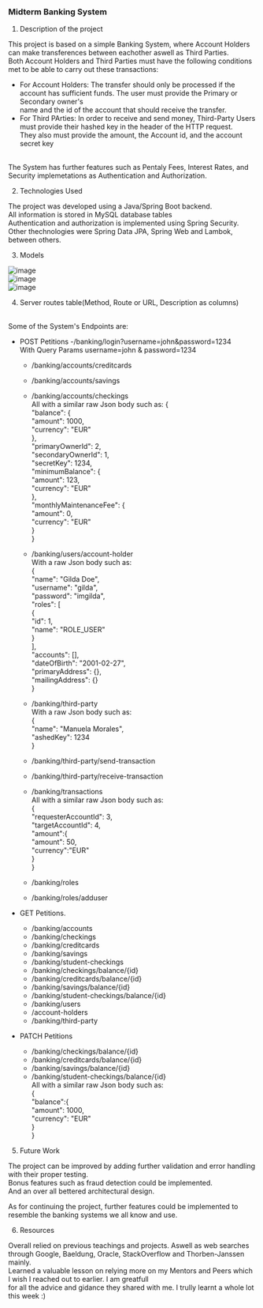 <h3> Midterm Banking System </h3> 


1. Description of the project

This project is based on a simple Banking System, where Account Holders can make transferences between eachother aswell as Third Parties.
<br>Both Account Holders and Third Parties must have the following conditions met to be able to carry out these transactions:
  
- For Account Holders:
The transfer should only be processed if the account has sufficient funds. The user must provide the Primary or Secondary owner's <br>name and the id of the account that should receive the transfer.
- For Third PArties: 
In order to receive and send money, Third-Party Users must provide their hashed key in the header of the HTTP request.<br> They also must provide the amount, the Account id, and the account secret key

<br>The System has further features such as Pentaly Fees, Interest Rates, and Security implemetations as Authentication and Authorization.

2. Technologies Used

The project was developed using a Java/Spring Boot backend.
<br>All information is stored in MySQL database tables
<br>Authentication and authorization is implemented using Spring Security.
<br>Other thechnologies were Spring Data JPA, Spring Web and Lambok, between others.

3. Models

![image](https://user-images.githubusercontent.com/33453535/169715419-b64ead24-3c40-473e-ad25-093993ec83ab.png)<br>
![image](https://user-images.githubusercontent.com/33453535/169715493-0c1bd7ce-494a-4584-93e2-0817e4da684a.png)<br>
![image](https://user-images.githubusercontent.com/33453535/169716124-248d4436-9485-40a0-8925-5147ac65964c.png)<br>




4. Server routes table(Method, Route or URL, Description as columns)

<br>Some of the System's Endpoints are:

- POST Petitions
  -/banking/login?username=john&password=1234
  <br>With Query Params username=john & password=1234
  
  - /banking/accounts/creditcards
  - /banking/accounts/savings
  - /banking/accounts/checkings
  <br>All with a similar raw Json body such as:
        {<br>
          "balance": {<br>
              "amount": 1000,<br>
              "currency": "EUR"<br>
          },<br>
          "primaryOwnerId": 2,<br>
          "secondaryOwnerId": 1,<br>
          "secretKey": 1234,<br>
          "minimumBalance": {<br>
              "amount": 123,<br>
              "currency": "EUR"<br>
          },<br>
          "monthlyMaintenanceFee": {<br>
              "amount": 0,<br>
              "currency": "EUR"<br>
          }<br>
      }<br>


  - /banking/users/account-holder<br>
  With a raw Json body such as:<br>
       {<br>
        "name": "Gilda Doe",<br>
        "username": "gilda",<br>
        "password": "imgilda",<br>
        "roles": [<br>
            {<br>
                "id": 1,<br>
                "name": "ROLE_USER"<br>
            }<br>
        ],<br>
        "accounts": [],<br>
        "dateOfBirth": "2001-02-27",<br>
        "primaryAddress": {},<br>
        "mailingAddress": {}<br>
    }<br>
    
  - /banking/third-party<br>
  With a raw Json body such as:<br>
  {<br>
        "name": "Manuela Morales",<br>
        "ashedKey": 1234<br>
    }<br>
  
  - /banking/third-party/send-transaction
  - /banking/third-party/receive-transaction
  - /banking/transactions<br>
  All with a similar raw Json body such as:<br>
    {<br>
        "requesterAccountId": 3,<br>
        "targetAccountId": 4,<br>
        "amount":{<br>
            "amount": 50,<br>
            "currency":"EUR"<br>
        }<br>
    }<br>
    
   - /banking/roles
   - /banking/roles/adduser
    
    

- GET Petitions.
  - /banking/accounts
  - /banking/checkings
  - /banking/creditcards
  - /banking/savings
  - /banking/student-checkings
  - /banking/checkings/balance/{id}
  - /banking/creditcards/balance/{id}
  - /banking/savings/balance/{id}
  - /banking/student-checkings/balance/{id}
  - /banking/users
  - /account-holders
  - /banking/third-party

- PATCH Petitions
  - /banking/checkings/balance/{id}
  - /banking/creditcards/balance/{id}
  - /banking/savings/balance/{id}
  - /banking/student-checkings/balance/{id}
  <br>All with a similar raw Json body such as:<br>
       {<br>
        "balance":{<br>
            "amount": 1000,<br>
            "currency": "EUR"<br>
          }<br>
      }<br>
   


5. Future Work

The project can be improved by adding further validation and error handling with their proper testing.<br>
Bonus features such as fraud detection could be implemented.<br>
And an over all bettered architectural design.<br>

As for continuing the project, further features could be implemented to resemble the banking systems we all know and use. <br>

6. Resources

Overall relied on previous teachings and projects. Aswell as web searches through Google, Baeldung, Oracle, StackOverflow and Thorben-Janssen mainly.<br>
Learned a valuable lesson on relying more on my Mentors and Peers which I wish I reached out to earlier. I am greatfull<br> for all the advice and gidance they shared with me. I trully learnt a whole lot this week :)
